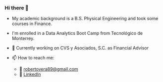 ### Hi there 👋

<!--
**veraroberto/veraroberto** is a ✨ _special_ ✨ repository because its `README.md` (this file) appears on your GitHub profile. -->
- My academic background is a B.S. Physical Engineering and took some courses in Finance.
- I'm enrolled in a Data Analytics Boot Camp from Tecnológico de Monterrey.
- 🔭 Currently working on CVS y Asociados, S.C. as Financial Advisor


- 📫 How to reach me:
  - :envelope_with_arrow:   robertovera89@gmail.com
  - :briefcase: [LinkedIn](https://www.linkedin.com/in/roberto-vera-cuellar/)

